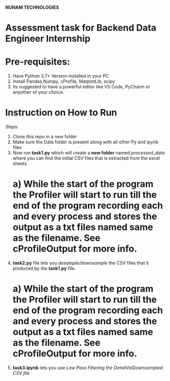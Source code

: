 **NUNAM TECHNOLOGIES**

# Assessment task for Backend Data Engineer Internship

# Pre-requisites:

1. Have Python 3.7+ Version installed in your PC
2. Install Pandas,Numpy, cProfile, MatplotLib, scipy
3. Its suggested to have a powerful editor like VS Code, PyCharm or anyother of your choice.

# Instruction on How to Run
*Steps:*

1. Clone this repo in a new folder
2. Make sure the Data folder is present along with all other Py and ipynb files
3. Now run **task1.py** which will create a **new folder** named *processed_data* where you can find the initial CSV files that is extracted from the excel sheets
    # a) While the start of the program the Profiler will start to run till the end of the program recording each and every process and stores the output as a txt files named same as the filename. See **cProfileOutput** for more info.
4. **task2.py** file lets you *desample/downsample* the CSV files that it produced by the **task1.py** file.
    # a) While the start of the program the Profiler will start to run till the end of the program recording each and every process and stores the output as a txt files named same as the filename. See **cProfileOutput** for more info.
5. **task3.ipynb** lets you use *Low Pass Filtering the DetailVolDownsampled CSV file*